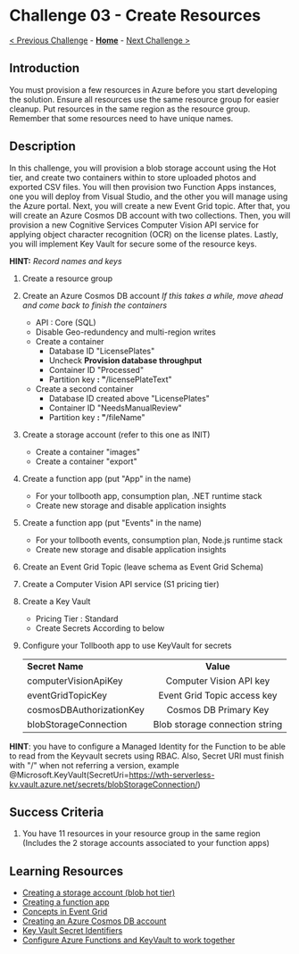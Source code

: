 # Challenge 03 - Create Resources

[< Previous Challenge](./Challenge-02.md) - **[Home](../README.md)** - [Next Challenge >](./Challenge-04.md)

## Introduction

You must provision a few resources in Azure before you start developing the solution. Ensure all resources use the same resource group for easier cleanup.  Put resources in the same region as the resource group.  Remember that some resources need to have unique names.

## Description

In this challenge, you will provision a blob storage account using the Hot tier, and create two containers within to store uploaded photos and exported CSV files. You will then provision two Function Apps instances, one you will deploy from Visual Studio, and the other you will manage using the Azure portal. Next, you will create a new Event Grid topic. After that, you will create an Azure Cosmos DB account with two collections. Then, you will provision a new Cognitive Services Computer Vision API service for applying object character recognition (OCR) on the license plates.  Lastly, you will implement Key Vault for secure some of the resource keys.

**HINT:** _Record names and keys_

1. Create a resource group
1. Create an Azure Cosmos DB account
*If this takes a while, move ahead and come back to finish the containers*
    * API : Core (SQL)
    * Disable Geo-redundency and multi-region writes
    * Create a container
      * Database ID &quot;LicensePlates&quot;
      * Uncheck **Provision database throughput**
      * Container ID &quot;Processed&quot;
      * Partition key **: &quot;**/licensePlateText&quot;
    * Create a second container
      * Database ID created above &quot;LicensePlates&quot;
      * Container ID &quot;NeedsManualReview&quot;
      * Partition key **: &quot;**/fileName&quot;
1. Create a storage account (refer to this one as INIT)
    * Create a container &quot;images&quot;
    * Create a container &quot;export&quot;
1. Create a function app (put &quot;App&quot; in the name)
    * For your tollbooth app, consumption plan, .NET runtime stack
    * Create new storage and disable application insights
1. Create a function app (put &quot;Events&quot; in the name)
    * For your tollbooth events, consumption plan, Node.js runtime stack
    * Create new storage and disable application insights
1. Create an Event Grid Topic (leave schema as Event Grid Schema)
1. Create a Computer Vision API service (S1 pricing tier)
1. Create a Key Vault
    * Pricing Tier : Standard
    * Create Secrets According to below
1. Configure your Tollbooth app to use KeyVault for secrets

    |                          |                                                                                                                                                             |
    | ------------------------ | :---------------------------------------------------------------------------------------------------------------------------------------------------------: |
    | **Secret Name**      |                                                                          **Value**                                                                          |
    | computerVisionApiKey     |                                                                   Computer Vision API key                                                                   |
    | eventGridTopicKey        |                                                                 Event Grid Topic access key                                                                 |
    | cosmosDBAuthorizationKey |                                                                    Cosmos DB Primary Key                                                                    |
    | blobStorageConnection    |                                                               Blob storage connection string                                                                |

**HINT**: you have to configure a Managed Identity for the Function to be able to read from the Keyvault secrets using RBAC. Also, Secret URI must finish with "/" when not referring a version, example @Microsoft.KeyVault(SecretUri=https://wth-serverless-kv.vault.azure.net/secrets/blobStorageConnection/)

## Success Criteria

1. You have 11 resources in your resource group in the same region (Includes the 2 storage accounts associated to your function apps)

## Learning Resources

- [Creating a storage account (blob hot tier)](https://docs.microsoft.com/azure/storage/common/storage-create-storage-account?toc=%2fazure%2fstorage%2fblobs%2ftoc.json%23create-a-storage-account)
- [Creating a function app](https://docs.microsoft.com/azure/azure-functions/functions-create-function-app-portal)
- [Concepts in Event Grid](https://docs.microsoft.com/azure/event-grid/concepts)
- [Creating an Azure Cosmos DB account](https://docs.microsoft.com/azure/cosmos-db/manage-account)
- [Key Vault Secret Identifiers](https://docs.microsoft.com/azure/key-vault/about-keys-secrets-and-certificates)
- [Configure Azure Functions and KeyVault to work together](https://docs.microsoft.com/azure/app-service/app-service-key-vault-references?tabs=azure-cli#granting-your-app-access-to-key-vault)

